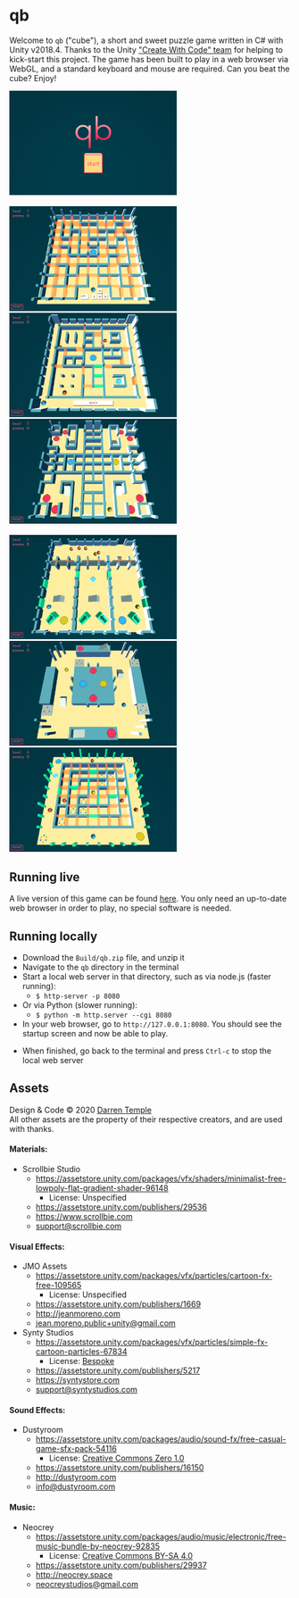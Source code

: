 # qb
Welcome to `qb` ("cube"), a short and sweet puzzle game written in C# with Unity v2018.4. Thanks to the Unity ["Create With Code" team](https://learn.unity.com/course/create-with-code) for helping to kick-start this project. The game has been built to play in a web browser via WebGL, and a standard keyboard and mouse are required. Can you beat the cube? Enjoy!

<img src="images/qb_start_screen.png" alt="Start screen" width="300"/><br/><br/>
<img src="images/qb_level_1.png" alt="Start screen" width="300"/>
<img src="images/qb_level_2.png" alt="Start screen" width="300"/>
<img src="images/qb_level_3.png" alt="Start screen" width="300"/><br/><br/>
<img src="images/qb_level_4.png" alt="Start screen" width="300"/>
<img src="images/qb_level_5.png" alt="Start screen" width="300"/>
<img src="images/qb_level_6.png" alt="Start screen" width="300"/>

## Running live
A live version of this game can be found [here](https://play.unity.com/mg/other/qb-neayhk). You only need an up-to-date web browser in order to play, no special software is needed.

## Running locally
- Download the `Build/qb.zip` file, and unzip it
- Navigate to the `qb` directory in the terminal
- Start a local web server in that directory, such as via node.js (faster running):
    - `$ http-server -p 8080`
- Or via Python (slower running):
    - `$ python -m http.server --cgi 8080`
- In your web browser, go to `http://127.0.0.1:8080`. You should see the startup screen and now be able to play.
<!-- - Other than the regular play controls, which are presented in the game, in this development version you can force-clear a level by pressing `c`, or force-fail a level (i.e. reset) by pressing `f` -->
- When finished, go back to the terminal and press `Ctrl-c` to stop the local web server

## Assets
Design & Code &#169; 2020 [Darren Temple](https://github.com/Reikyo)<br/>
All other assets are the property of their respective creators, and are used with thanks.

#### Materials:
- Scrollbie Studio
    - https://assetstore.unity.com/packages/vfx/shaders/minimalist-free-lowpoly-flat-gradient-shader-96148
        - License: Unspecified
    - https://assetstore.unity.com/publishers/29536
    - https://www.scrollbie.com
    - support@scrollbie.com

#### Visual Effects:
- JMO Assets
    - https://assetstore.unity.com/packages/vfx/particles/cartoon-fx-free-109565
        - License: Unspecified
    - https://assetstore.unity.com/publishers/1669
    - http://jeanmoreno.com
    - jean.moreno.public+unity@gmail.com
- Synty Studios
    - https://assetstore.unity.com/packages/vfx/particles/simple-fx-cartoon-particles-67834
        - License: [Bespoke](https://syntystore.com/pages/end-user-licence-agreement)
    - https://assetstore.unity.com/publishers/5217
    - https://syntystore.com
    - support@syntystudios.com

#### Sound Effects:
- Dustyroom
    - https://assetstore.unity.com/packages/audio/sound-fx/free-casual-game-sfx-pack-54116
        - License: [Creative Commons Zero 1.0](https://creativecommons.org/publicdomain/zero/1.0)
    - https://assetstore.unity.com/publishers/16150
    - http://dustyroom.com
    - info@dustyroom.com

#### Music:
- Neocrey
    - https://assetstore.unity.com/packages/audio/music/electronic/free-music-bundle-by-neocrey-92835
        - License: [Creative Commons BY-SA 4.0](https://creativecommons.org/licenses/by-sa/4.0)
    - https://assetstore.unity.com/publishers/29937
    - http://neocrey.space
    - neocreystudios@gmail.com
